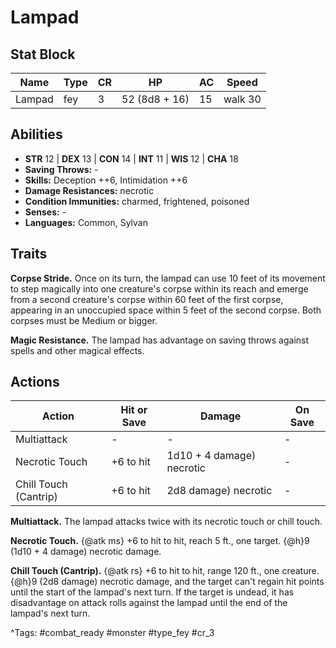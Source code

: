 # Lampad

## Stat Block

| Name | Type | CR | HP | AC | Speed |
|------|------|----|----|----|-------|
| Lampad | fey | 3 | 52 (8d8 + 16) | 15 | walk 30 |

## Abilities

- **STR** 12 | **DEX** 13 | **CON** 14 | **INT** 11 | **WIS** 12 | **CHA** 18
- **Saving Throws:** -  
- **Skills:** Deception ++6, Intimidation ++6  
- **Damage Resistances:** necrotic  
- **Condition Immunities:** charmed, frightened, poisoned  
- **Senses:** -  
- **Languages:** Common, Sylvan

## Traits

**Corpse Stride.** Once on its turn, the lampad can use 10 feet of its movement to step magically into one creature's corpse within its reach and emerge from a second creature's corpse within 60 feet of the first corpse, appearing in an unoccupied space within 5 feet of the second corpse. Both corpses must be Medium or bigger.

**Magic Resistance.** The lampad has advantage on saving throws against spells and other magical effects.


## Actions

| Action | Hit or Save | Damage | On Save |
|--------|--------------|--------|----------|
| Multiattack | - | - | - |
| Necrotic Touch | +6 to hit | 1d10 + 4 damage) necrotic | - |
| Chill Touch (Cantrip) | +6 to hit | 2d8 damage) necrotic | - |

**Multiattack.** The lampad attacks twice with its necrotic touch or chill touch.

**Necrotic Touch.** {@atk ms} +6 to hit to hit, reach 5 ft., one target. {@h}9 (1d10 + 4 damage) necrotic damage.

**Chill Touch (Cantrip).** {@atk rs} +6 to hit to hit, range 120 ft., one creature. {@h}9 (2d8 damage) necrotic damage, and the target can't regain hit points until the start of the lampad's next turn. If the target is undead, it has disadvantage on attack rolls against the lampad until the end of the lampad's next turn.


^Tags: #combat_ready #monster #type_fey #cr_3